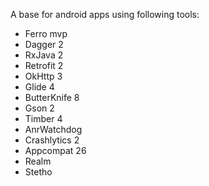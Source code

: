 A base for android apps using following tools:<br>
<ul>
<li>Ferro mvp</li>
<li>Dagger 2</li>
<li>RxJava 2</li>
<li>Retrofit 2</li>
<li>OkHttp 3</li>
<li>Glide 4</li>
<li>ButterKnife 8</li>
<li>Gson 2</li>
<li>Timber 4</li>
<li>AnrWatchdog</li>
<li>Crashlytics 2</li>
<li>Appcompat 26</li>
<li>Realm</li>
<li>Stetho</li>
